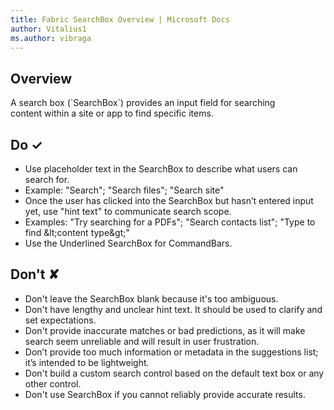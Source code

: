 ```yaml
---
title: Fabric SearchBox Overview | Microsoft Docs
author: Vitalius1
ms.author: vibraga
---
```


## Overview
A search box (&#x60;SearchBox&#x60;) provides an input field for searching content within a site or app to find specific items.  



## Do &#10003;
- Use placeholder text in the SearchBox to describe what users can search for.
- Example: &quot;Search&quot;; &quot;Search files&quot;; &quot;Search site&quot;
- Once the user has clicked into the SearchBox but hasn’t entered input yet, use &quot;hint text&quot; to communicate search scope.
- Examples: &quot;Try searching for a PDFs&quot;; &quot;Search contacts list&quot;; &quot;Type to find \&lt;content type\&gt;&quot;
- Use the Underlined SearchBox for CommandBars.


## Don't &#10008;
- Don&#39;t leave the SearchBox blank because it&#39;s too ambiguous.
- Don&#39;t have lengthy and unclear hint text. It should be used to clarify and set expectations.
- Don&#39;t provide inaccurate matches or bad predictions, as it will make search seem unreliable and will result in user frustration.
- Don’t provide too much information or metadata in the suggestions list; it’s intended to be lightweight.
- Don&#39;t build a custom search control based on the default text box or any other control.
- Don&#39;t use SearchBox if you cannot reliably provide accurate results.
